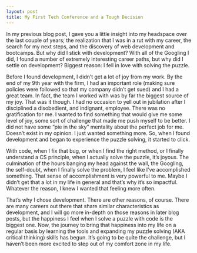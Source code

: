 ```yaml
---
layout: post
title: My First Tech Conference and a Tough Decision
---
```

In my previous blog post, I gave you a little insight into my headspace over the last couple of years; the realization that I was in a rut with my career, the search for my next steps, and the discovery of web development and bootcamps.  But why did I stick with development?  With all of the Googling I did, I found a number of extremely interesting career paths, but why did I settle on development?  Biggest reason:  I fell in love with solving the puzzle.

Before I found development, I didn’t get a lot of joy from my work.  By the end of my 9th year with the firm, I had an important role (making sure policies were followed so that my company didn’t get sued) and I had a great team.  In fact, the team I worked with was by far the biggest source of my joy.  That was it though.  I had no occasion to yell out in jubilation after I disciplined a disobedient, and indignant, employee.  There was no gratification for me.  I wanted to find something that would give me some level of joy, some sort of challenge that made me push myself to be better.  I did not have some “pie in the sky” mentality about the perfect job for me.  Doesn’t exist in my opinion.  I just wanted something more.  So, when I found development and began to experience the puzzle solving, it started to click.

With code, when I fix that bug, or when I find the right method, or I finally understand a CS principle, when I actually solve the puzzle, it’s joyous.  The culmination of the hours banging my head against the wall, the Googling, the self-doubt, when I finally solve the problem, I feel like I’ve accomplished something.  That sense of accomplishment is very powerful to me.  Maybe I didn’t get that a lot in my life in general and that’s why it’s so impactful.  Whatever the reason, I knew I wanted that feeling more often.  

That’s why I chose development.  There are other reasons, of course.  There are many careers out there that share similar characteristics as development, and I will go more in-depth on those reasons in later blog posts, but the happiness I feel when I solve a puzzle with code is the biggest one.  Now, the journey to bring that happiness into my life on a regular basis by learning the tools and expanding my puzzle solving (AKA critical thinking) skills has begun.  It’s going to be quite the challenge, but I haven’t been more excited to step out of my comfort zone in my life.
